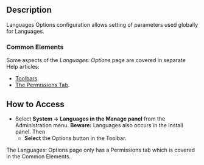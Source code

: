 <!-- Filename: Help4.x:Languages:_Options / Display title: Languages: Options -->

## Description

Languages Options configuration allows setting of parameters used
globally for Languages.

### Common Elements

Some aspects of the *Languages: Options* page are covered in separate Help
articles:

* [Toolbars](jdocmanual?article=help/common-elements/toolbars "").
* [The Permissions Tab](jdocmanual?article=help/common-elements/edit-permissions "").

## How to Access

- Select **System → Languages in the Manage panel** from the
  Administration menu. **Beware:** Languages also occurs in the Install
  panel. Then
  - **Select** the Options button in the Toolbar.

The Languages: Options page only has a Permissions tab which is covered in the
Common Elements.